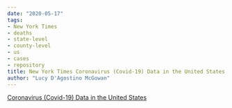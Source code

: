 ```yaml
---
date: "2020-05-17"
tags:
- New York Times
- deaths
- state-level
- county-level
- us
- cases
- repository
title: New York Times Coronavirus (Covid-19) Data in the United States
author: "Lucy D'Agostino McGowan"
---
```


[Coronavirus (Covid-19) Data in the United States](https://github.com/nytimes/covid-19-data)